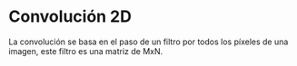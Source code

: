 # Convolución 2D
La convolución se basa en el paso de un filtro por todos los píxeles de una imagen, este filtro es una matriz de MxN.